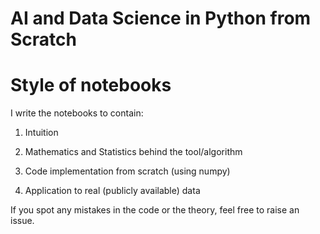 # AI and Data Science in Python from Scratch

# Style of notebooks
I write the notebooks to contain:

1) Intuition

2) Mathematics and Statistics behind the tool/algorithm

3) Code implementation from scratch (using numpy)

4) Application to real (publicly available) data

If you spot any mistakes in the code or the theory, feel free to raise an issue. 


